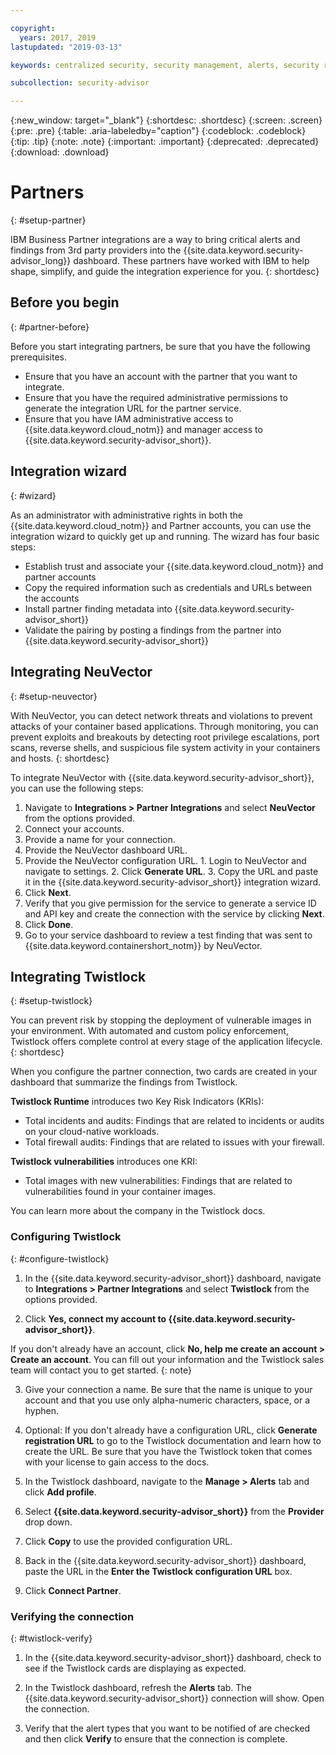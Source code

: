 ```yaml
---

copyright:
  years: 2017, 2019
lastupdated: "2019-03-13"

keywords: centralized security, security management, alerts, security risk, insights, threat detection

subcollection: security-advisor

---
```


{:new_window: target="_blank"}
{:shortdesc: .shortdesc}
{:screen: .screen}
{:pre: .pre}
{:table: .aria-labeledby="caption"}
{:codeblock: .codeblock}
{:tip: .tip}
{:note: .note}
{:important: .important}
{:deprecated: .deprecated}
{:download: .download}


# Partners
{: #setup-partner}

IBM Business Partner integrations are a way to bring critical alerts and findings from 3rd party providers into the {{site.data.keyword.security-advisor_long}} dashboard. These partners have worked with IBM to help shape, simplify, and guide the integration experience for you.
{: shortdesc}

## Before you begin
{: #partner-before}

Before you start integrating partners, be sure that you have the following prerequisites.

* Ensure that you have an account with the partner that you want to integrate.
* Ensure that you have the required administrative permissions to generate the integration URL for the partner service.
* Ensure that you have IAM administrative access to {{site.data.keyword.cloud_notm}} and manager access to {{site.data.keyword.security-advisor_short}}.

## Integration wizard
{: #wizard}

As an administrator with administrative rights in both the {{site.data.keyword.cloud_notm}} and Partner accounts, you can use the integration wizard to quickly get up and running. The wizard has four basic steps:

* Establish trust and associate your {{site.data.keyword.cloud_notm}} and partner accounts
* Copy the required information such as credentials and URLs between the accounts
* Install partner finding metadata into {{site.data.keyword.security-advisor_short}}
* Validate the pairing by posting a findings from the partner into {{site.data.keyword.security-advisor_short}}


## Integrating NeuVector
{: #setup-neuvector}

With NeuVector, you can detect network threats and violations to prevent attacks of your container based applications. Through monitoring, you can prevent exploits and breakouts by detecting root privilege escalations, port scans, reverse shells, and suspicious file system activity in your containers and hosts.
{: shortdesc}

To integrate NeuVector with {{site.data.keyword.security-advisor_short}}, you can use the following steps:

1. Navigate to **Integrations > Partner Integrations** and select **NeuVector** from the options provided.
2. Connect your accounts.
  1. Provide a name for your connection.
  2. Provide the NeuVector dashboard URL.
  3. Provide the NeuVector configuration URL.
    1. Login to NeuVector and navigate to settings.
    2. Click **Generate URL**.
    3. Copy the URL and paste it in the {{site.data.keyword.security-advisor_short}} integration wizard.
  4. Click **Next**.
3. Verify that you give permission for the service to generate a service ID and API key and create the connection with the service by clicking **Next**.
4. Click **Done**.
5. Go to your service dashboard to review a test finding that was sent to {{site.data.keyword.containershort_notm}} by NeuVector.



## Integrating Twistlock
{: #setup-twistlock}

You can prevent risk by stopping the deployment of vulnerable images in your environment. With automated and custom policy enforcement, Twistlock offers complete control at every stage of the application lifecycle.
{: shortdesc}

When you configure the partner connection, two cards are created in your dashboard that summarize the findings from Twistlock.

**Twistlock Runtime** introduces two Key Risk Indicators (KRIs):

* Total incidents and audits: Findings that are related to incidents or audits on your cloud-native workloads.
* Total firewall audits: Findings that are related to issues with your firewall.

**Twistlock vulnerabilities** introduces one KRI:

* Total images with new vulnerabilities: Findings that are related to vulnerabilities found in your container images.

You can learn more about the company in the Twistlock docs.

### Configuring Twistlock
{: #configure-twistlock}

1. In the {{site.data.keyword.security-advisor_short}} dashboard, navigate to **Integrations > Partner Integrations** and select **Twistlock** from the options provided.

2. Click **Yes, connect my account to {{site.data.keyword.security-advisor_short}}**.

  If you don't already have an account, click **No, help me create an account > Create an account**. You can fill out your information and the Twistlock sales team will contact you to get started.
  {: note}

3. Give your connection a name. Be sure that the name is unique to your account and that you use only alpha-numeric characters, space, or a hyphen.

4. Optional: If you don't already have a configuration URL, click **Generate registration URL** to go to the Twistlock documentation and learn how to create the URL. Be sure that you have the Twistlock token that comes with your license to gain access to the docs.

5. In the Twistlock dashboard, navigate to the **Manage > Alerts** tab and click **Add profile**.

6. Select **{{site.data.keyword.security-advisor_short}}** from the **Provider** drop down.

7. Click **Copy** to use the provided configuration URL.

8. Back in the {{site.data.keyword.security-advisor_short}} dashboard, paste the URL in the **Enter the Twistlock configuration URL** box.

9. Click **Connect Partner**.

### Verifying the connection
{: #twistlock-verify}

1. In the {{site.data.keyword.security-advisor_short}} dashboard, check to see if the Twistlock cards are displaying as expected.

2. In the Twistlock dashboard, refresh the **Alerts** tab. The {{site.data.keyword.security-advisor_short}} connection will show. Open the connection.

3. Verify that the alert types that you want to be notified of are  checked and then click **Verify** to ensure that the connection is complete.

